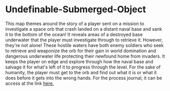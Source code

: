 # Undefinable-Submerged-Object
This map themes around the story of a player sent on a mission to investigate a space orb that crash landed on a distant naval base and sank it to the bottom of the ocean!
It reveals areas of a destroyed base underwater that the player must investigate through to retrieve it. However, they're not alone! These hostile waters have both enemy soldiers who seek to retrieve and weaponize the orb for their gain in world domination and dangerous underwater life protecting their newfound home from invaders. It keeps the player on edge and explore through how the naval base and salvage it for what's left of it to progress through the level. For the sake of humanity, the player must get to the orb and find out what it is or what it does before it gets into the wrong hands. For the process journal, it can be access at the link [here.](https://github.com/Kratosflare/Undefinable-Submerged-Object/wiki)
